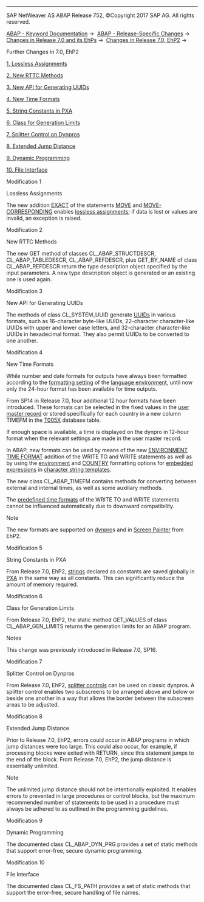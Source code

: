   

* * *

SAP NetWeaver AS ABAP Release 752, ©Copyright 2017 SAP AG. All rights reserved.

[ABAP - Keyword Documentation](javascript:call_link\('abenabap.htm'\)) →  [ABAP - Release-Specific Changes](javascript:call_link\('abennews.htm'\)) →  [Changes in Release 7.0 and its EhPs](javascript:call_link\('abennews-70_ehps.htm'\)) →  [Changes in Release 7.0, EhP2](javascript:call_link\('abennews-71.htm'\)) → 

Further Changes in 7.0, EhP2

[1\. Lossless Assignments](#!ABAP_MODIFICATION_1@1@)

[2\. New RTTC Methods](#!ABAP_MODIFICATION_2@2@)

[3\. New API for Generating UUIDs](#!ABAP_MODIFICATION_3@3@)

[4\. New Time Formats](#!ABAP_MODIFICATION_4@4@)

[5\. String Constants in PXA](#!ABAP_MODIFICATION_5@5@)

[6\. Class for Generation Limits](#!ABAP_MODIFICATION_6@6@)

[7\. Splitter Control on Dynpros](#!ABAP_MODIFICATION_7@7@)

[8\. Extended Jump Distance](#!ABAP_MODIFICATION_8@8@)

[9\. Dynamic Programming](#!ABAP_MODIFICATION_9@9@)

[10\. File Interface](#!ABAP_MODIFICATION_10@10@)

Modification 1

Lossless Assignments

The new addition [EXACT](javascript:call_link\('abapmove_exact.htm'\)) of the statements [MOVE](javascript:call_link\('abapmove_obs.htm'\)) and [MOVE-CORRESPONDING](javascript:call_link\('abapmove-corresponding.htm'\)) enables [lossless assignments](javascript:call_link\('abenlossless_assignment_glosry.htm'\) "Glossary Entry"); if data is lost or values are invalid, an exception is raised.

Modification 2

New RTTC Methods

The new GET method of classes CL\_ABAP\_STRUCTDESCR, CL\_ABAP\_TABLEDESCR, CL\_ABAP\_REFDESCR, plus GET\_BY\_NAME of class CL\_ABAP\_REFDESCR return the type description object specified by the input parameters. A new type description object is generated or an existing one is used again.

Modification 3

New API for Generating UUIDs

The methods of class CL\_SYSTEM\_UUID generate [UUIDs](javascript:call_link\('abenuuid_glosry.htm'\) "Glossary Entry") in various formats, such as 16-character byte-like UUIDs, 22-character character-like UUIDs with upper and lower case letters, and 32-character character-like UUIDs in hexadecimal format. They also permit UUIDs to be converted to one another.

Modification 4

New Time Formats

While number and date formats for outputs have always been formatted according to the [formatting setting](javascript:call_link\('abencountry.htm'\)) of the [language environment](javascript:call_link\('abenlanguage_environment_glosry.htm'\) "Glossary Entry"), until now only the 24-hour format has been available for time outputs.

From SP14 in Release 7.0, four additional 12 hour formats have been introduced. These formats can be selected in the fixed values in the [user master record](javascript:call_link\('abenuser_master_record_glosry.htm'\) "Glossary Entry") or stored specifically for each country in a new column TIMEFM in the [T005X](javascript:call_link\('abencountry_formats.htm'\)) database table.

If enough space is available, a time is displayed on the dynpro in 12-hour format when the relevant settings are made in the user master record.

In ABAP, new formats can be used by means of the new [ENVIRONMENT TIME FORMAT](javascript:call_link\('abapwrite_to_options.htm'\)) addition of the WRITE TO and WRITE statements as well as by using the [environment](javascript:call_link\('abapcompute_string_format_options.htm'\)) and [COUNTRY](javascript:call_link\('abapcompute_string_format_options.htm'\)) formatting options for [embedded expressions](javascript:call_link\('abenstring_templates_expressions.htm'\)) in [character string templates](javascript:call_link\('abenstring_template_glosry.htm'\) "Glossary Entry").

The new class CL\_ABAP\_TIMEFM contains methods for converting between external and internal times, as well as some auxiliary methods.

The [predefined time formats](javascript:call_link\('abenwrite_formats.htm'\)) of the WRITE TO and WRITE statements cannot be influenced automatically due to downward compatibility.

Note

The new formats are supported on [dynpro](javascript:call_link\('abendynpro_glosry.htm'\) "Glossary Entry")s and in [Screen Painter](javascript:call_link\('abenscreen_painter_glosry.htm'\) "Glossary Entry") from EhP2.

Modification 5

String Constants in PXA

From Release 7.0, EhP2, [strings](javascript:call_link\('abenstring_glosry.htm'\) "Glossary Entry") declared as constants are saved globally in [PXA](javascript:call_link\('abenpxa_glosry.htm'\) "Glossary Entry") in the same way as all constants. This can significantly reduce the amount of memory required.

Modification 6

Class for Generation Limits

From Release 7.0, EhP2, the static method GET\_VALUES of class CL\_ABAP\_GEN\_LIMITS returns the generation limits for an ABAP program.

Notes

This change was previously introduced in Release 7.0, SP16.

Modification 7

Splitter Control on Dynpros

From Release 7.0, EhP2, [splitter controls](javascript:call_link\('abendynp_splitter_control_spcl.htm'\)) can be used on classic dynpros. A splitter control enables two subscreens to be arranged above and below or beside one another in a way that allows the border between the subscreen areas to be adjusted.

Modification 8

Extended Jump Distance

Prior to Release 7.0, EhP2, errors could occur in ABAP programs in which jump distances were too large. This could also occur, for example, if processing blocks were exited with RETURN, since this statement jumps to the end of the block. From Release 7.0, EhP2, the jump distance is essentially unlimited.

Note

The unlimited jump distance should not be intentionally exploited. It enables errors to prevented in large procedures or control blocks, but the maximum recommended number of statements to be used in a procedure must always be adhered to as outlined in the programming guidelines.

Modification 9

Dynamic Programming

The documented class CL\_ABAP\_DYN\_PRG provides a set of static methods that support error-free, secure dynamic programming.

Modification 10

File Interface

The documented class CL\_FS\_PATH provides a set of static methods that support the error-free, secure handling of file names.